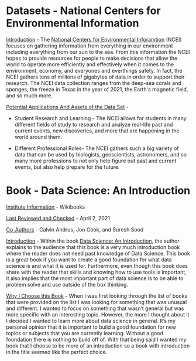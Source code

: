 # Datasets - National Centers for Environmental Information
<ins>Introduction</ins> - The [National Centers for Environmental Inforamtion](https://www.ncei.noaa.gov/)
(NCEI) focuses on gathering information from everything in our environment including everything from our sun to the sea. From this information the NCEI hopes to provide resources for people to make decisions that allow the world to operate more efficiently and effectively when it comes to the environment, economy, and everyones and everthings safety. In fact, the NCEI gathers tens of millions of gigabytes of data in order to support their research. The NCEI data collection ranges from the deep-sea corals and sponges, the freeze in Texas in the year of 2021, the Earth's magnetic field, and so much more. 

<ins>Potential Applications And Assets of the Data Set</ins> - 

- Student Research and Learning - The NCEI allows for students in many different fields of study to research and analyze real-life past and current events, new discoveries, and more that are happening in the world around them. 

- Different Professional Roles- The NCEI gathers such a big variety of data that can be used by biologists, geoscientists, astronomers, and so many more professions to not only help figure out past and current events, but also help prepare for the future. 

# Book - Data Science: An Introduction
<ins>Institute Information</ins> - Wikibooks

<ins>Last Reviewed and Checked</ins> - April 2, 2021

<ins>Co-Authors</ins> - Calvin Andrus, Jon Cook, and Suresh Sood

<ins>Introduction</ins> - Within the book [Data Science: An Introduction](https://en.wikibooks.org/wiki/Data_Science:_An_Introduction), the author explains to the audience that this book is a very much introduction book where the reader does not need past knowledge of Data Science. This book is a great book if you want to create a good foundation for what data science is and what it is used for. Furthermore, even though this book does share with the reader that skills and knowing how to use tools is important, it also implies that the most important part of data science is to be able to problem solve and use outside of the box thinking. 

<ins>Why I Choose this Book</ins> - When I was first looking through the list of books that were provided on the list I was looking for something that was unusual and different. I wanted to focus on something that wasn’t general but was more specific with an interesting topic. However, the more I thought about it I decided I wanted to learn more about data science in general. It’s my personal opinion that it is important to build a good foundation for new topics or subjects that you are currently learning. Without a good foundation there is nothing to build off of. With that being said I wanted my book that I choose to be more of an introduction so a book with introduction in the title seemed like the perfect choice. 
